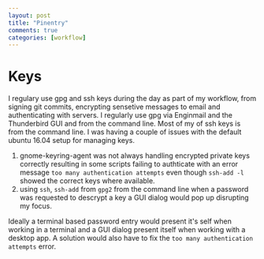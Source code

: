 ```yaml
---
layout: post
title: "Pinentry"
comments: true
categories: [workflow]
---
```


# Keys #

I regulary use gpg and ssh keys during the day as part of my workflow, from signing git commits, encrypting sensetive messages to email and authenticating with servers. I regularly use gpg via Enginmail and the Thunderbird GUI and from the command line. Most of my of ssh keys is from the command line. I was having a couple of issues with the default ubuntu 16.04 setup for managing keys.
1. gnome-keyring-agent was not always handling encrypted private keys correctly resulting in some scripts failing to authticate with an error message `too many authentication attempts` even though `ssh-add -l` showed the correct keys where available.
2. using `ssh`, `ssh-add` from `gpg2` from the command line when a password was requested to descrypt a key a GUI dialog would pop up disrupting my focus.

Ideally a terminal based password entry would present it's self when working in a terminal and a GUI dialog present itself when working with a desktop app. A solution would also have to fix the `too many authentication attempts` error.



